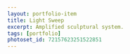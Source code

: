 ```yaml
---
layout: portfolio-item
title: Light Sweep
excerpt: Amplified sculptural system.
tags: [portfolio]
photoset_id: 72157623251522851
---
```


